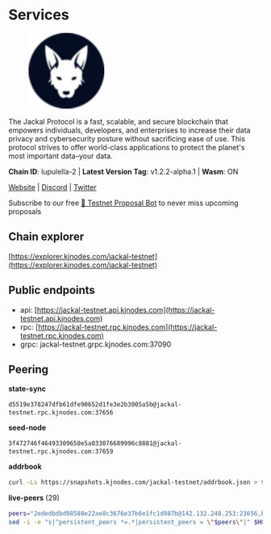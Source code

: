# Services

<figure><img src="https://raw.githubusercontent.com/kj89/cosmos-images/main/logos/jackal.png" width="150" alt=""><figcaption></figcaption></figure>

The Jackal Protocol is a fast, scalable, and secure blockchain that empowers  individuals, developers, and enterprises to increase their data privacy and  cybersecurity posture without sacrificing ease of use. This protocol strives  to offer world-class applications to protect the planet's most important data–your data.

**Chain ID**: lupulella-2 | **Latest Version Tag**: v1.2.2-alpha.1 | **Wasm**: ON

[Website](https://jackalprotocol.com) | [Discord](https://discord.com/invite/5GKym3p6rj) | [Twitter](https://twitter.com/Jackal_Protocol)



Subscribe to our free [🤖 Testnet Proposal Bot](https://t.me/kjnodes_testnet_proposal_bot) to never miss upcoming proposals


## Chain explorer
[https://explorer.kjnodes.com/jackal-testnet](https://explorer.kjnodes.com/jackal-testnet)

## Public endpoints

* api: [https://jackal-testnet.api.kjnodes.com](https://jackal-testnet.api.kjnodes.com)
* rpc: [https://jackal-testnet.rpc.kjnodes.com](https://jackal-testnet.rpc.kjnodes.com)
* grpc: jackal-testnet.grpc.kjnodes.com:37090

## Peering

**state-sync**

```text
d5519e378247dfb61dfe90652d1fe3e2b3005a5b@jackal-testnet.rpc.kjnodes.com:37656
```

**seed-node**

```text
3f472746f46493309650e5a033076689996c8881@jackal-testnet.rpc.kjnodes.com:37659
```

**addrbook**
```bash
curl -Ls https://snapshots.kjnodes.com/jackal-testnet/addrbook.json > $HOME/.canine/config/addrbook.json
```

**live-peers** (29)
```bash
peers="2ededbdbd98580e22ae8c3676e37b6e1fc1d987b@142.132.248.253:23656,b549c1092e37db22576e31f19cbec4b1b3b36503@116.202.227.117:37656,84af58201840781a0a62449d1dcdb0ad0cf5bdb3@91.223.3.144:26356,f3e70d3de1974208af04dac6fabd657ab4abf0ff@65.108.75.107:24656,4ea723e652f11433734ae2aa6f364ef0510d6636@16.163.74.176:26626,8a11570dbaa0f4d98ca2ef0ad117e9c1154d81b9@65.108.230.113:19126,cf3921d374ad226e4b2248626c285302cba5e55e@141.95.33.39:26656,a0f726a3dffb45d9cbde0913701bd757fcd7e434@157.90.2.254:36656,1b191fb9ef837dec648136097f94925a15dd85ab@213.170.135.20:26516,2cdaa56d0778b20be8430069eefeab2138190355@78.46.106.75:37656,09d9127972ded9e22f9f11833ed7fcfa149cf1fa@65.109.92.240:19126,11b91d243d43e761c96cfbf49f2f2bd06cce2df8@65.109.23.114:17556,9a2c091798681f89b11f8eea370bf9c6284437c5@167.86.115.183:26656,0394449cab5a29f24dd4f37683d3b7622f27c0fc@65.108.206.118:61156,712dd67b7abe08577d394e90a4930492c8f7d2ee@65.108.124.219:41656,3aaeda343f226f9f2f00eeda53a20db438449c8c@89.58.45.204:46656,bda5e61d05f423919783ff73dc096ac3a8eef5c3@65.108.57.170:26656,e4e93ce4b050c9d821e15b69477f5da706121343@65.109.93.152:31656,27238e2f804bf28a14c186a2e0f0ceaae0d2588f@176.9.98.24:30566,d5519e378247dfb61dfe90652d1fe3e2b3005a5b@65.109.68.190:37656,fd5b3021fe67406e63c1a3e3e89cb243bc0791c9@65.109.32.174:32656,34bb04a3e226493e5d142c74bf78d2ed2803ee9d@213.133.100.172:27464,3c6d856a429224201d78c7f28026874d10a27f57@5.75.227.78:26656,39a2916c988ae1b7e4794ccc3eb74f45f75f7ca4@65.108.98.41:38656,dc84774683298e57a848b59b7c0d1a70477b4fc1@213.239.207.175:48656,d3677c7a3f9ef42d5ba213ae84c4c5749f4ee787@44.204.38.21:26656,80420ad774e622bda8e1dfa9b80da11eee7eed1f@144.126.140.252:29656,ec78732a7d5bdc1e27e8d7ac1bffe3881c9fb271@65.108.226.183:17556,5c2a752c9b1952dbed075c56c600c3a79b58c395@195.3.220.57:26906"
sed -i -e "s|^persistent_peers *=.*|persistent_peers = \"$peers\"|" $HOME/.canine/config/config.toml
```
